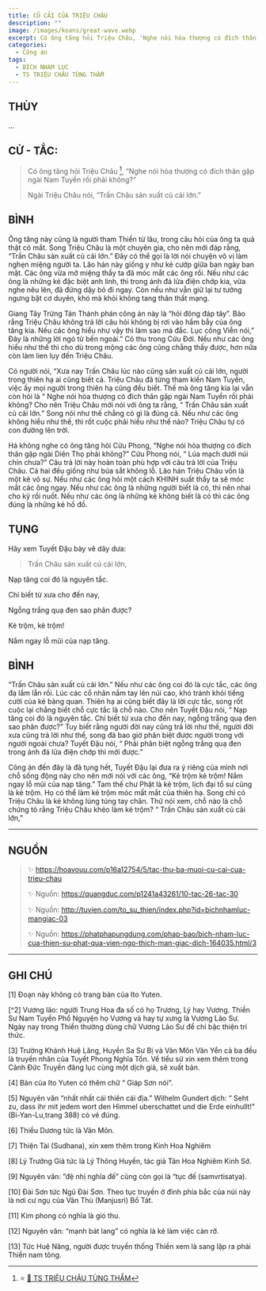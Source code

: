 ```yaml
---
title: CỦ CẢI CỦA TRIỆU CHÂU
description: ""
image: /images/koans/great-wave.webp
excerpt: Có ông tăng hỏi Triệu Châu, 'Nghe nói hòa thượng có đích thân gặp ngài Nam Tuyền rồi phải không?'. Triệu Châu nói, 'Trấn Châu sản xuất củ cải lớn'
categories:
  - Công án
tags:
  - BÍCH NHAM LỤC
  - TS TRIỆU CHÂU TÙNG THẨM
---
```


## THÙY

...

## CỬ - TẮC:

> Có ông tăng hỏi Triệu Châu [^1], “Nghe nói hòa thượng có đích thân gặp ngài Nam Tuyền rồi phải không?”
>
> Ngài Triệu Châu nói, “Trấn Châu sản xuất củ cải lớn.”

## BÌNH

Ông tăng này cũng là người tham Thiền từ lâu, trong câu hỏi của ông ta quả thật có mắt. Song Triệu Châu là một chuyên gia, cho nên mới đáp rằng, “Trần Châu sản xuất củ cải lớn.” Đây có thể gọi là lời nói chuyện vô vị làm nghẹn miệng người ta. Lão hán này giống y như kẻ cướp giữa ban ngày ban mặt. Các ông vừa mở miệng thầy ta đã móc mắt các ông rồi. Nếu như các ông là những kẻ đặc biệt anh linh, thì trong ánh đá lửa điện chớp kia, vừa nghe nêu lên, đã đứng dậy bỏ đi ngay. Còn nếu như vẫn giữ lại tư tưởng ngưng bặt cơ duyên, khó mà khỏi không tang thân thất mạng.

Giang Tây Trừng Tán Thánh phán công án này là “hỏi đông đáp tây”. Bảo rằng Triệu Châu không trả lời câu hỏi không bị rơi vào hầm bẫy của ông tăng kia. Nếu các ông hiểu như vậy thì làm sao mà đắc. Lục công Viễn nói,” Đây là những lời ngó từ bến ngoài.” Có thu trong Cửu Đới. Nếu như các ông hiểu như thế thì cho dù trong mộng các ông cũng chẳng thấy được, hơn nữa còn làm lien lụy đến Triệu Châu.

Có người nói, “Xưa nay Trấn Châu lúc nào cũng sản xuất củ cải lớn, người trong thiên hạ ai cũng biết cả. Triệu Châu đã từng tham kiến Nam Tuyền, việc ấy mọi người trong thiên hạ cũng đều biết. Thế mà ông tăng kia lại vẫn còn hỏi là “ Nghe nói hòa thượng có đích thân gặp ngài Nam Tuyền rồi phải không? Cho nên Triệu Châu mới nói với ông ta rằng, “ Trấn Châu sản xuất củ cải lớn.” Song nói như thế chẳng có gì là đúng cả. Nếu như các ông không hiểu như thế, thì rốt cuộc phải hiểu như thế nào? Triệu Châu tự có con đường lên trời.

Há không nghe có ông tăng hỏi Cửu Phong, “Nghe nói hòa thượng có đích thân gặp ngài Diên Thọ phải không?” Cửu Phong nói, “ Lúa mạch dưới núi chín chưa?” Câu trả lời này hoàn toàn phù hợp với câu trả lời của Triệu Châu. Cả hai đếu giống như búa sắt không lỗ. Lão hán Triệu Châu vốn là một kẻ vô sự. Nếu như các ông hỏi một cách KHINH suất thầy ta sẽ móc mắt các ông ngay. Nếu như các ông là những người biết là có, thì nên nhai cho kỹ rồi nuốt. Nếu như các ông là những kẻ không biết là có thì các ông đúng là những kẻ hồ đồ.

## TỤNG

Hãy xem Tuyết Đậu bày vẽ dây dưa:

> Trấn Châu sản xuất củ cải lớn,

Nạp tăng coi đó là nguyên tắc.

Chỉ biết từ xưa cho đến nay,

Ngỗng trắng quạ đen sao phân được?

Kẻ trộm, kẻ trộm!

Nắm ngay lỗ mũi của nạp tăng.

## BÌNH

“Trấn Châu sản xuất củ cải lớn.” Nếu như các ông coi đó là cực tắc, các ông đạ lầm lẫn rồi. Lúc các cổ nhân nắm tay lên núi cao, khó tránh khỏi tiếng cười của kẻ bàng quan. Thiên hạ ai cũng biết đây là lời cực tắc, song rốt cuộc lại chẳng biết chỗ cực tắc là chỗ nào. Cho nên Tuyết Đậu nói, “ Nạp tăng coi đó là nguyên tắc. Chỉ biết từ xưa cho đến nay, ngỗng trắng quạ đen sao phân được?” Tuy biết rằng người đời nay cũng trả lời như thế, người đời xưa cũng trả lời như thế, song đã bao giờ phân biệt được người trong với người ngoài chưa? Tuyết Đậu nói, “ Phải phân biệt ngỗng trắng quạ đen trong ánh đá lửa điện chớp thì mới được.”

Công án đến đây là đã tụng hết, Tuyết Đậu lại đưa ra ý riêng của mình nơi chỗ sống động này cho nên mới nói với các ông, “Kẻ trộm kẻ trộm! Nắm ngay lỗ mũi của nạp tăng.” Tam thế chư Phật là kẻ trộm, lịch đại tổ sư cũng là kẻ trộm. Họ có thể làm kẻ trộm móc mất mắt của thiên hạ. Song chỉ có Triệu Châu là kẻ không lúng túng tay chân. Thử nói xem, chỗ nào là chỗ chứng tỏ rằng Triệu Châu khéo làm kẻ trộm? “ Trấn Châu sản xuất củ cải lớn,”

<hr class="blog-rule" />

## NGUỒN

> ✨ https://hoavouu.com/p16a12754/5/tac-thu-ba-muoi-cu-cai-cua-trieu-chau
>
> ✨ Nguồn: https://quangduc.com/p1241a43261/10-tac-26-tac-30
>
> ✨ Nguồn: http://tuvien.com/to_su_thien/index.php?id=bichnhamluc-mangiac-03
>
> ✨ Nguồn: https://phatphapungdung.com/phap-bao/bich-nham-luc-cua-thien-su-phat-qua-vien-ngo-thich-man-giac-dich-164035.html/3

<hr class="blog-rule" />

## GHI CHÚ

[^1]: ⭐️ <a href="/masters/Zhaozhou-Congshen" target="_blank">🔗 TS TRIỆU CHÂU TÙNG THẨM</a>

[1] Đoạn này không có trang bản của Ito Yuten.

[^2] Vương lão: người Trung Hoa đa số có họ Trương, Lý hay Vương. Thiền Sư Nam Tuyền Phổ Nguyện họ Vương và hay tự xưng là Vương Lão Sư. Ngày nay trong Thiền thường dùng chữ Vương Lão Sư để chỉ bậc thiện tri thức.

[3] Trường Khánh Huệ Lăng, Huyền Sa Sư Bị và Vân Môn Văn Yển cả ba đều là truyền nhân của Tuyết Phong Nghĩa Tồn. Về tiểu sử xin xem thêm trong Cảnh Đức Truyền đăng lục cùng một dịch giả, sẽ xuất bản.

[4] Bản của Ito Yuten có thêm chữ “ Giáp Sơn nói”.

[5] Nguyên văn “nhất nhất cái thiên cái địa.” Wilhelm Gundert dịch: “ Seht zu, dass ihr mit jedem wort den Himmel uberschattet und die Erde einhullt!” (Bi-Yan-Lu,trang 388) có vẻ đúng.

[6] Thiều Dương tức là Vân Môn.

[7] Thiện Tài (Sudhana), xin xem thêm trong Kinh Hoa Nghiêm

[8] Lý Trưởng Giả tức là Lý Thông Huyền, tác giả Tân Hoa Nghiêm Kinh Sớ.

[9] Nguyên văn: ”đệ nhị nghĩa đế” cũng còn gọi là “tục đế (samvrtisatya).

[10] Đài Sơn tức Ngũ Đài Sơn. Theo tục truyền ở đỉnh phía bắc của núi này là nơi cư ngụ của Văn Thù (Manjusrì) Bồ Tát.

[11] Kim phong có nghĩa là gió thu.

[12] Nguyên văn: “mạnh bát lang” có nghĩa là kẻ làm việc càn rỡ.

[13] Tức Huệ Năng, người được truyền thống Thiền xem là sang lập ra phái Thiền nam tông.

